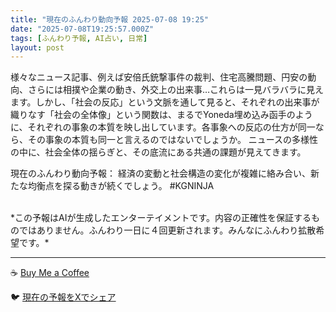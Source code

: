 ```yaml
---
title: "現在のふんわり動向予報 2025-07-08 19:25"
date: "2025-07-08T19:25:57.000Z"
tags: [ふんわり予報, AI占い, 日常]
layout: post
---
```


様々なニュース記事、例えば安倍氏銃撃事件の裁判、住宅高騰問題、円安の動向、さらには相撲や企業の動き、外交上の出来事…これらは一見バラバラに見えます。しかし、「社会の反応」という文脈を通して見ると、それぞれの出来事が織りなす「社会の全体像」という関数は、まるでYoneda埋め込み函手のように、それぞれの事象の本質を映し出しています。各事象への反応の仕方が同一なら、その事象の本質も同一と言えるのではないでしょうか。  ニュースの多様性の中に、社会全体の揺らぎと、その底流にある共通の課題が見えてきます。

現在のふんわり動向予報：
経済の変動と社会構造の変化が複雑に絡み合い、新たな均衡点を探る動きが続くでしょう。 #KGNINJA

<br>
*この予報はAIが生成したエンターテイメントです。内容の正確性を保証するものではありません。ふんわり一日に４回更新されます。みんなにふんわり拡散希望です。*

---
☕️ [Buy Me a Coffee](https://www.buymeacoffee.com/kgninja)

🐦 [現在の予報をXでシェア](https://twitter.com/intent/tweet?text=%E7%8F%BE%E5%9C%A8%E3%81%AE%E3%81%B5%E3%82%93%E3%82%8F%E3%82%8A%E4%BA%88%E5%A0%B1%3A%20%E3%80%8C%E6%A7%98%E3%80%85%E3%81%AA%E3%83%8B%E3%83%A5%E3%83%BC%E3%82%B9%E8%A8%98%E4%BA%8B%E3%80%81%E4%BE%8B%E3%81%88%E3%81%B0%E5%AE%89%E5%80%8D%E6%B0%8F%E9%8A%83%E6%92%83%E4%BA%8B%E4%BB%B6%E3%81%AE%E8%A3%81%E5%88%A4%E3%80%81%E4%BD%8F%E5%AE%85%E9%AB%98%E9%A8%B0%E5%95%8F%E9%A1%8C%E3%80%81%E5%86%86%E5%AE%89%E3%81%AE%E5%8B%95%E5%90%91%E3%80%81%E3%81%95%E3%82%89%E3%81%AB%E3%81%AF%E7%9B%B8%E6%92%B2%E3%82%84%E4%BC%81%E6%A5%AD%E3%81%AE%E5%8B%95%E3%81%8D%E3%80%81%E5%A4%96%E4%BA%A4%E4%B8%8A%E3%81%AE%E5%87%BA%E6%9D%A5%E4%BA%8B%E2%80%A6%E3%81%93%E3%82%8C%E3%82%89%E3%81%AF%E4%B8%80%E8%A6%8B%E3%83%90%E3%83%A9%E3%83%90%E3%83%A9%E3%81%AB%E8%A6%8B%E3%81%88%E3%81%BE%E3%81%99%E3%80%82%E3%80%8D%23KGNINJA%20%E7%B6%9A%E3%81%8D%E3%81%AF%E3%83%96%E3%83%AD%E3%82%B0%E3%81%A7%EF%BC%81%F0%9F%91%87&url=https%3A%2F%2Fkg-ninja.github.io%2FFunwariyoso%2F)
